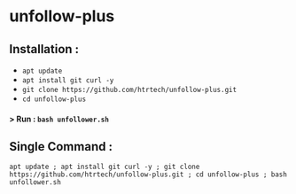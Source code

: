 # unfollow-plus






## Installation :

* `apt update`
* `apt install git curl -y`
* `git clone https://github.com/htrtech/unfollow-plus.git`
* `cd unfollow-plus`

#### > Run : `bash unfollower.sh`

## Single Command :
```
apt update ; apt install git curl -y ; git clone https://github.com/htrtech/unfollow-plus.git ; cd unfollow-plus ; bash unfollower.sh

